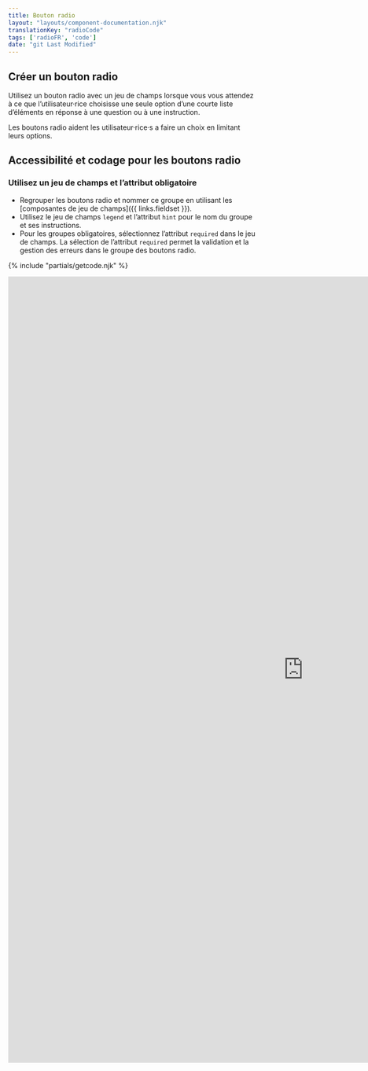 ```yaml
---
title: Bouton radio
layout: "layouts/component-documentation.njk"
translationKey: "radioCode"
tags: ['radioFR', 'code']
date: "git Last Modified"
---
```


## Créer un bouton radio

Utilisez un bouton radio avec un jeu de champs lorsque vous vous attendez à ce que l’utilisateur·rice choisisse une seule option d’une courte liste d’éléments en réponse à une question ou à une instruction.

Les boutons radio aident les utilisateur·rice·s a faire un choix en limitant leurs options.

## Accessibilité et codage pour les boutons radio

### Utilisez un jeu de champs et l’attribut obligatoire

- Regrouper les boutons radio et nommer ce groupe en utilisant les [composantes de jeu de champs]({{ links.fieldset }}).
- Utilisez le jeu de champs `legend` et l’attribut `hint` pour le nom du groupe et ses instructions.
- Pour les groupes obligatoires, sélectionnez l’attribut `required` dans le jeu de champs. La sélection de l’attribut `required` permet la validation et la gestion des erreurs dans le groupe des boutons radio.

{% include "partials/getcode.njk" %}

<div class="iframe-container">
  <iframe
    title="Survol des propriétés et des évènements relatifs à gcds-radio."
    src="https://cds-snc.github.io/gcds-components/iframe.html?viewMode=docs&singleStory=true&id=components-radio--events-properties"
    width="1200"
    height="1600"
    style="display: block; margin: 0 auto;"
    frameBorder="0"
    allow="clipboard-write"
  ></iframe>
</div>

